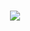 



<h1 align="center">
  <a href="https://git.io/typing-svg">
    <img src="https://readme-typing-svg.herokuapp.com/?lines=Hello,+There!+👋;I'm+Duygu+
    ER+...;&center=true&size=30">
  </a>
</h1>

